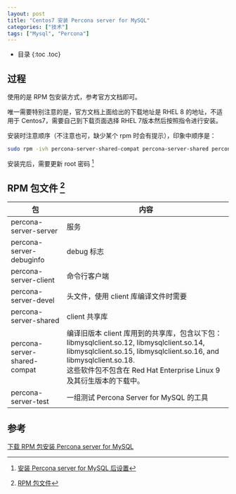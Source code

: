 ```yaml
---
layout: post
title: "Centos7 安装 Percona server for MySQL"
categories: ["技术"]
tags: ["Mysql", "Percona"]
---
```


* 目录
{:toc .toc}
## 过程

使用的是 RPM 包安装方式，参考官方文档即可。

唯一需要特别注意的是，官方文档上面给出的下载地址是 RHEL 8 的地址，不适用于 Centos7，需要自己到下载页面选择 RHEL 7版本然后按照指令进行安装。

安装时注意顺序（不注意也可，缺少某个 rpm 时会有提示），印象中顺序是：

```bash
sudo rpm -ivh percona-server-shared-compat percona-server-shared percona-server-devel percona-server-client percona-server-server
```

安装完后，需要更新 root 密码 [^2]

## RPM 包文件 [^1]

| 包                           | 内容                                                         |
| ---------------------------- | ------------------------------------------------------------ |
| percona-server-server        | 服务                                                         |
| percona-server-debuginfo     | debug 标志                                                   |
| percona-server-client        | 命令行客户端                                                 |
| percona-server-devel         | 头文件，使用 client 库编译文件时需要                         |
| percona-server-shared        | client 共享库                                                |
| percona-server-shared-compat | 编译旧版本 client 库用到的共享库，包含以下包： libmysqlclient.so.12, libmysqlclient.so.14, libmysqlclient.so.15, libmysqlclient.so.16, and libmysqlclient.so.18.<br />这些软件包不包含在 Red Hat Enterprise Linux 9 及其衍生版本的下载中。 |
| percona-server-test          | 一组测试 Percona Server for MySQL 的工具                     |

## 参考

[下载 RPM 包安装 Percona server for MySQL](https://docs.percona.com/percona-server/8.0/yum-download-rpm.html)



[^1]: [RPM 包文件](https://docs.percona.com/percona-server/8.0/yum-files.html)
[^2]: [安装 Percona server for MySQL 后设置](https://docs.percona.com/percona-server/8.0/post-installation.html)
